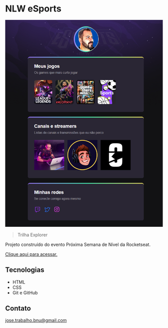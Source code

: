 # NLW eSports

![preview](./.github/preview.png)

> Trilha Explorer

Projeto construído do evento Próxima Semana de Nível da Rocketseat.

[Clique aqui para acessar.](https://jc8702.github.io/NLW-esports-explorer)

## Tecnologias

- HTML
- CSS
- Git e GitHub

## Contato

jose.trabalho.bnu@gmail.com